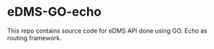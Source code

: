 # eDMS-GO-echo
This repo contains source code for eDMS API done using GO. Echo as routing framework.
